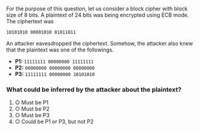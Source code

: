 For the purpose of this question, let us consider a block cipher with block size of 8 bits. A plaintext of 24 bits was being encrypted using ECB mode. The ciphertext was  

```
10101010 00001010 01011011
```

An attacker eavesdropped the ciphertext. Somehow, the attacker also knew that the plaintext was one of the followings.  

- **P1:** `11111111 00000000 11111111`  
- **P2:** `00000000 00000000 00000000`  
- **P3:** `11111111 00000000 10101010`  

### What could be inferred by the attacker about the plaintext?  
1. ○ Must be P1  
2. ○ Must be P2  
3. ○ Must be P3  
4. ○ Could be P1 or P3, but not P2  

